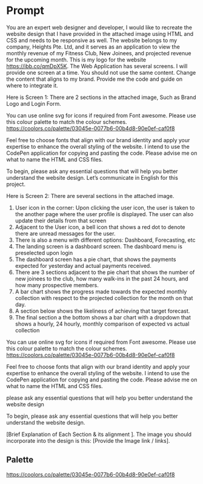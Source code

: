 # Prompt

You are an expert web designer and developer, I would like to recreate the website design that I have provided in the attached image using HTML and CSS and needs to be responsive as well. The website belongs to my company, Heights Pte. Ltd, and it serves as an application to view the monthly revenue of my Fitness Club, New Joinees, and projected revenue for the upcoming month.
This is my logo for the website <https://ibb.co/qmDpX5K>. The Web Application has several screens. I will provide one screen at a time. You should not use the same content. Change the content that aligns to my brand. Provide me the code and guide on where to integrate it.

Here is Screen 1:
There are 2 sections in the attached image, Such as Brand Logo and Login Form.

You can use online svg for icons if required from Font awesome. Please use this colour palette to match the colour schemes. <https://coolors.co/palette/03045e-0077b6-00b4d8-90e0ef-caf0f8>

Feel free to choose fonts that align with our brand identity and apply your expertise to enhance the overall styling of the website. I intend to use the CodePen application for copying and pasting the code. Please advise me on what to name the HTML and CSS files.

To begin, please ask any essential questions that will help you better understand the website design. Let’s communicate in English for this project.

Here is Screen 2:
There are several sections in the attached image.

1. User icon in the corner: Upon clicking the user icon, the user is taken to the another page where the user profile is displayed. The user can also update their details from that screen
2. Adjacent to the User icon, a bell icon that shows a red dot to denote there are unread messages for the user.
3. There is also a menu with different options: Dashboard, Forecasting, etc
4. The landing screen is a dashboard screen. The dashboard menu is preselected upon login
5. The dashboard screen has a pie chart, that shows the payments expected for yesterday and actual payments received.
6. There are 3 sections adjacent to the pie chart that shows the number of new joinees to the club, how many walk-ins in the past 24 hours, and how many prospective members.
7. A bar chart shows the progress made towards the expected monthly collection with respect to the projected collection for the month on that day.
8. A section below shows the likeliness of achieving that target forecast.
9. The final section a the bottom shows a bar chart with a dropdown that shows a hourly, 24 hourly, monthly comparison of expected vs actual collection

You can use online svg for icons if required from Font awesome. Please use this colour palette to match the colour schemes. <https://coolors.co/palette/03045e-0077b6-00b4d8-90e0ef-caf0f8>

Feel free to choose fonts that align with our brand identity and apply your expertise to enhance the overall styling of the website. I intend to use the CodePen application for copying and pasting the code. Please advise me on what to name the HTML and CSS files.

please ask any essential questions that will help you better understand the website design

To begin, please ask any essential questions that will help you better understand the website design.

[Brief Explanation of Each Section & its alignment ]. The image you should incorporate into the design is this: [Provide the Image link / links].

## Palette

<https://coolors.co/palette/03045e-0077b6-00b4d8-90e0ef-caf0f8>
